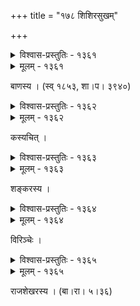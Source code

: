 +++
title = "१७८ शिशिरसुखम्"

+++



<details><summary>विश्वास-प्रस्तुतिः - १३६१</summary>

द्वारं गृहस्य पिहितं शयनस्य पार्श्वे  
वह्निर् ज्वलत्य् उपरि तूलपटो गरीयान् ।  
अङ्के’नुकूलम् अनुरागवशात् कलत्रम्   
इत्थं करोति किम् असौ स्वपतस् तुषारः ॥१३६१॥
</details>

<details><summary>मूलम् - १३६१</summary>

द्वारं गृहस्य पिहितं शयनस्य पार्श्वे  
वह्निर् ज्वलत्य् उपरि तूलपटो गरीयान् ।  
अङ्के’नुकूलम् अनुरागवशात् कलत्रम्   
इत्थं करोति किम् असौ स्वपतस् तुषारः ॥१३६१॥
</details>


बाणस्य । (स्व् १८५३, शा।प। ३९४०)  



<details><summary>विश्वास-प्रस्तुतिः - १३६२</summary>

उष्मायमाणस्तनमण्डलीभिर्   
वाराङ्गनाभिः स्फुटविभ्रमाभिः ।  
आलिङ्गिता रात्रिषु शैशिरीषु  
ते शेरते यैः प्रणतो शशाङ्कः ॥१३६२॥
</details>

<details><summary>मूलम् - १३६२</summary>

उष्मायमाणस्तनमण्डलीभिर्   
वाराङ्गनाभिः स्फुटविभ्रमाभिः ।  
आलिङ्गिता रात्रिषु शैशिरीषु  
ते शेरते यैः प्रणतो शशाङ्कः ॥१३६२॥
</details>


कस्यचित् ।  



<details><summary>विश्वास-प्रस्तुतिः - १३६३</summary>

मसृणघुसृणालेपस् तल्पं मरालतनूरुहैः  
कुवलयदृशां गाढाश्लेषो विधूम् अहुताशनः ।  
शिशिरसमये यद्य् एतानि प्रयान्ति सहायतां  
सुरपतिपदारोहे वाञ्छा मनस् तव लाञ्छनम् ॥१३६३॥
</details>

<details><summary>मूलम् - १३६३</summary>

मसृणघुसृणालेपस् तल्पं मरालतनूरुहैः  
कुवलयदृशां गाढाश्लेषो विधूम् अहुताशनः ।  
शिशिरसमये यद्य् एतानि प्रयान्ति सहायतां  
सुरपतिपदारोहे वाञ्छा मनस् तव लाञ्छनम् ॥१३६३॥
</details>


शङ्करस्य ।  



<details><summary>विश्वास-प्रस्तुतिः - १३६४</summary>

सद्यो धूपितम् उत्प्रदीपम् अभितः संरुद्धवातायनं  
शुभ्रं वेश्म मरालपक्ष्ममृदुला शय्या सचन्द्रातपा ।  
अङ्के कुङ्कुमपिञ्जरा च रमणी पूगं मुखे नूतनं  
स्याच् चेतद् विधिवञ्चितः स्पृहयति प्रावारभाराय कः ॥१३६४॥
</details>

<details><summary>मूलम् - १३६४</summary>

सद्यो धूपितम् उत्प्रदीपम् अभितः संरुद्धवातायनं  
शुभ्रं वेश्म मरालपक्ष्ममृदुला शय्या सचन्द्रातपा ।  
अङ्के कुङ्कुमपिञ्जरा च रमणी पूगं मुखे नूतनं  
स्याच् चेतद् विधिवञ्चितः स्पृहयति प्रावारभाराय कः ॥१३६४॥
</details>


विरिञ्चेः ।  



<details><summary>विश्वास-प्रस्तुतिः - १३६५</summary>

चूडागर्भनिवेशिदामविकलं मुक्ताफलैर् भूषणैः  
स्त्रीणां कुङ्कुमपिच्छिलाः स्तनभुवो गूढोदरं मन्दिरम् ।  
द्वित्रास् तूलपटाः प्रसर्पदगुरुग्रामाश् च धूमोद्गमाः  
सम्भोगाय भवन्ति चात्र कृतिनां दीप्ता विशालाग्नयः ॥१३६५॥
</details>

<details><summary>मूलम् - १३६५</summary>

चूडागर्भनिवेशिदामविकलं मुक्ताफलैर् भूषणैः  
स्त्रीणां कुङ्कुमपिच्छिलाः स्तनभुवो गूढोदरं मन्दिरम् ।  
द्वित्रास् तूलपटाः प्रसर्पदगुरुग्रामाश् च धूमोद्गमाः  
सम्भोगाय भवन्ति चात्र कृतिनां दीप्ता विशालाग्नयः ॥१३६५॥
</details>


राजशेखरस्य । (बा।रा। ५।३६)  

